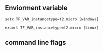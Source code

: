 ## Enviorment variable

~~~
setx TF_VAR_instancetype=t2.micro [windows]

export TF_VAR_instancetype=t2.micro [Linux]

~~~
## command line flags



